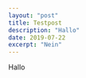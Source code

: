 ```yaml
---
layout: "post"
title: Testpost
description: "Hallo"
date: 2019-07-22
excerpt: "Nein"
---
```


Hallo
